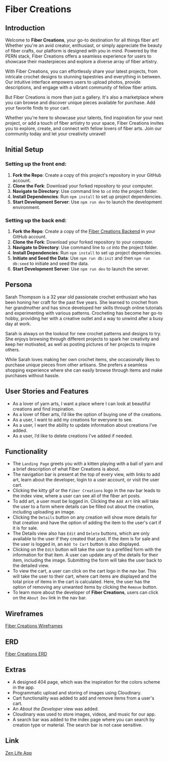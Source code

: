 # Fiber Creations

## Introduction

Welcome to **Fiber Creations**, your go-to destination for all things fiber art! Whether you're an avid creator, enthusiast, or simply appreciate the beauty of fiber crafts, our platform is designed with you in mind. Powered by the PERN stack, Fiber Creations offers a seamless experience for users to showcase their masterpieces and explore a diverse array of fiber artistry.

With Fiber Creations, you can effortlessly share your latest projects, from intricate crochet designs to stunning tapestries and everything in between. Our intuitive interface empowers users to upload photos, provide descriptions, and engage with a vibrant community of fellow fiber artists.

But Fiber Creations is more than just a gallery. It's also a marketplace where you can browse and discover unique pieces available for purchase. Add your favorite finds to your cart.

Whether you're here to showcase your talents, find inspiration for your next project, or add a touch of fiber artistry to your space, Fiber Creations invites you to explore, create, and connect with fellow lovers of fiber arts. Join our community today and let your creativity unravel!

## Initial Setup

### Setting up the front end:

1. **Fork the Repo**: Create a copy of this project's repository in your GitHub account.
1. **Clone the Fork**: Download your forked repository to your computer.
1. **Navigate to Directory**: Use command line to `cd` into the project folder.
1. **Install Dependencies**: Run `npm install` to set up project dependencies.
1. **Start Development Server**: Use `npm run dev` to launch the development environment.

### Setting up the back end:

1. **Fork the Repo**: Create a copy of the [Fiber Creations Backend](https://github.com/BSoto85/fiber-creations-backend) in your GitHub account.
1. **Clone the Fork**: Download your forked repository to your computer.
1. **Navigate to Directory**: Use command line to `cd` into the project folder.
1. **Install Dependencies**: Run `npm install` to set up project dependencies.
1. **Initiate and Seed the Data**: Use `npm run db:init` and then `npm run db:seed` to initiate and seed the data.
1. **Start Development Server**: Use `npm run dev` to launch the server.

## Persona

Sarah Thompson is a 32 year old passionate crochet enthusiast who has been honing her craft for the past five years. She learned to crochet from her grandmother and has since developed her skills through online tutorials and experimenting with various patterns. Crocheting has become her go-to hobby, providing her with a creative outlet and a way to unwind after a busy day at work.

Sarah is always on the lookout for new crochet patterns and designs to try. She enjoys browsing through different projects to spark her creativity and keep her motivated, as well as posting pictures of her projects to inspire others.

While Sarah loves making her own crochet items, she occasionally likes to purchase unique pieces from other artisans. She prefers a seamless shopping experience where she can easily browse through items and make purchases without hassle.

## User Stories and Features

- As a lover of yarn arts, I want a place where I can look at beautiful creations and find inspiration.
- As a lover of fiber arts, I’d like the option of buying one of the creations.
- As a user, I want to add my creations for everyone to see.
- As a user, I want the ability to update information about creations I’ve added.
- As a user, I’d like to delete creations I’ve added if needed.

## Functionality

- The `Landing Page` greets you with a kitten playing with a ball of yarn and a brief description of what Fiber Creations is about.
- The navigation bar is present at the top of every view, with links to add art, learn about the developer, login to a user account, or visit the user cart.
- Clicking the kitty gif or the `Fiber Creations` logo in the nav bar leads to the index view, where a user can see all of the fiber art posts.
- To add art, a user must be logged in. Clicking the `Add Art` link will take the user to a form where details can be filled out about the creation, including uploading an image.
- Clicking the `Details` button on any creation will show more details for that creation and have the option of adding the item to the user's cart if it is for sale.
- The Details view also has `Edit` and `Delete` buttons, which are only available to the user if they created that post. If the item is for sale and the user is logged in, an `Add to Cart` button is also displayed.
- Clicking on the `Edit` button will take the user to a prefilled form with the information for that item. A user can update any of the details for their item, including the image. Submitting the form will take the user back to the detailed view.
- To view the cart, a user can click on the cart logo in the nav bar. This will take the user to their cart, where cart items are displayed and the total price of items in the cart is calculated. Here, the user has the option of removing any unwanted items by clicking the `Remove` button.
- To learn more about the developer of **Fiber Creations**, users can click on the `About Dev` link in the nav bar.

## Wireframes

[Fiber Creations Wireframes](https://www.figma.com/file/RICV5C7LKpZSTLWaI3p4ZS/Fiber-Creations?type=design&node-id=0%3A1&mode=design&t=ILQriEKbZp5XVEZk-1)

## ERD

[Fiber Creations ERD](https://dbdiagram.io/d/Fiber-Creations-6610700403593b6b61505624)

## Extras

- A designed 404 page, which was the inspiration for the colors scheme in the app.
- Programmatic upload and storing of images using Cloudinary.
- Cart functionality was added to add and remove items from a user's cart.
- An _About the Developer_ view was added.
- Cloudinary was used to store images, videos, and music for our app.
- A search bar was added to the index page where you can search by creation type or material. The search bar is not case sensitive.

## Link

[Zen Life App](https://rainbow-taffy-80336e.netlify.app/)
